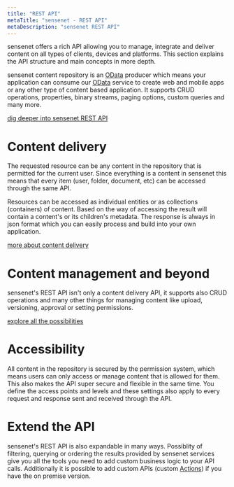 ```yaml
---
title: "REST API"
metaTitle: "sensenet - REST API"
metaDescription: "sensenet REST API"
---
```


sensenet offers a rich API allowing you to manage, integrate and deliver content on all types of clients, devices and platforms. This section explains the API structure and main concepts in more depth.

sensenet content repository is an [OData](https://www.odata.org/) producer which means your application can consume our [OData](https://www.odata.org/) service to create web and mobile apps or any other type of content based application. It supports CRUD operations, properties, binary streams, paging options, custom queries and many more.


[dig deeper into sensenet REST API](/api-docs/basic-concepts)

# Content delivery

The requested resource can be any content in the repository that is permitted for the current user. Since everything is a content in sensenet this means that every item (user, folder, document, etc) can be accessed through the same API.

Resources can be accessed as individual entities or as collections (containers) of content. Based on the way of accessing the result will contain a content's or its children's metadata. The response is always in json format which you can easily process and build into your own application.

[more about content delivery](/api-docs/basic-concepts/01-entry)

# Content management and beyond

sensenet's REST API isn't only a content delivery API, it supports also CRUD operations and many other things for managing content like upload, versioning, approval or setting permissions.

[explore all the possibilities](/api-docs/content-management)

# Accessibility

All content in the repository is secured by the permission system, which means users can only access or manage content that is allowed for them. This also makes the API super secure and flexible in the same time. You define the access points and levels and these settings also apply to every request and response sent and received through the API.

# Extend the API

sensenet's REST API is also expandable in many ways. Possiblity of filtering, querying or ordering the results provided by sensenet services give you all the tools you need to add custom business logic to your API calls. Additionally it is possible to add custom APIs (custom [Actions](/concepts/basics/08-actions)) if you have the on premise version.
